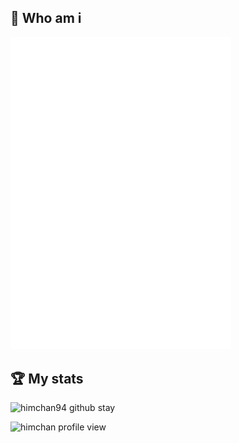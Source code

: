  ## 💁 Who am i
<img width="70%" alt="matrix" src="https://github.com/himchan94/himchan94/blob/main/metrics.terminal.svg"/>


## 🏆 My stats
![himchan94 github stay](https://github-readme-stats.vercel.app/api?username=himchan94&count_private=true&show_icons=true&theme=radical)

<img src="https://komarev.com/ghpvc/?username=himchan94&label=Profile%20views&color=0e75b6&style=flat" alt="himchan profile view" />
